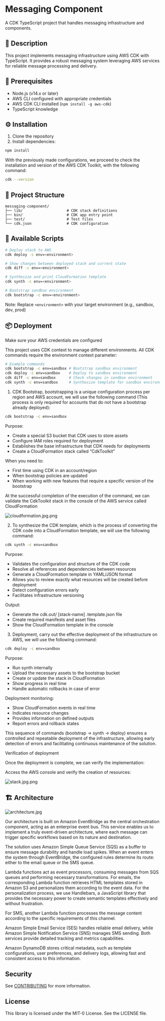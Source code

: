 # Messaging Component

A CDK TypeScript project that handles messaging infrastructure and components.

## 📝 Description

This project implements messaging infrastructure using AWS CDK with TypeScript. It provides a robust messaging system leveraging AWS services for reliable message processing and delivery.

## 🔧 Prerequisites

- Node.js (v14.x or later)
- AWS CLI configured with appropriate credentials
- AWS CDK CLI installed (`npm install -g aws-cdk`)
- TypeScript knowledge

## ⚙️ Installation

1. Clone the repository
2. Install dependencies:
```bash
npm install
```

With the previously made configurations, we proceed to check the installation and version of the AWS CDK Toolkit, with the following command:
```bash
cdk --version
```

## 📁 Project Structure

```
messaging-component/
├── lib/                    # CDK stack definitions
├── bin/                    # CDK app entry point
├── test/                   # Test files
└── cdk.json                # CDK configuration
```

## 🚀 Available Scripts

```bash
# Deploy stack to AWS
cdk deploy -c env=<environment>

# Show changes between deployed stack and current state
cdk diff -c env=<environment>

# Synthesize and print CloudFormation template
cdk synth -c env=<environment>

# Bootstrap sandbox environment
cdk bootstrap -c env=<environment>

```

Note: Replace `<environment>` with your target environment (e.g., sandbox, dev, prod)

## 📦 Deployment

Make sure your AWS credentials are configured

This project uses CDK context to manage different environments. All CDK commands require the environment context parameter:

```bash
# Example commands
cdk bootstrap -c env=sandbox # Bootstrap sandbox environment
cdk deploy -c env=sandbox    # Deploy to sandbox environment
cdk diff -c env=sandbox      # Check changes in sandbox environment
cdk synth -c env=sandbox     # Synthesize template for sandbox environment
```

1. CDK Bootstrap, bootstrapping is a unique configuration process per region and AWS account, we will use the following command (This process is only required for accounts that do not have a bootstrap already deployed):

```bash
cdk bootstrap -c env=sandbox
```
Purpose:

* Create a special S3 bucket that CDK uses to store assets
* Configure IAM roles required for deployment
* Establishes the base infrastructure that CDK needs for deployments
* Create a CloudFormation stack called “CdkToolkit”

When you need to:

* First time using CDK in an account/region
* When bootstrap policies are updated
* When working with new features that require a specific version of the bootstrap

At the successful completion of the execution of the command, we can validate the CdkToolkit stack in the console of the AWS service called CloudFormation

![cloudformation.jpg.png](lib/utils/images/cloudformation.jpg.png)

2. To synthesize the CDK template, which is the process of converting the CDK code into a CloudFormation template, we will use the following command:
```bash
cdk synth -c env=sandbox
```
Purpose:

* Validates the configuration and structure of the CDK code
* Resolve all references and dependencies between resources
* Generate a CloudFormation template in YAML/JSON format
* Allows you to review exactly what resources will be created before deployment
* Detect configuration errors early
* Facilitates infrastructure versioning

Output:

* Generate the cdk.out/ [stack-name] .template.json file
* Create required manifests and asset files
* Show the CloudFormation template in the console

3. Deployment, carry out the effective deployment of the infrastructure on AWS, we will use the following command:
```bash
cdk deploy -c env=sandbox
```
Purpose:

* Run synth internally
* Upload the necessary assets to the bootstrap bucket
* Create or update the stack in CloudFormation
* Show progress in real time
* Handle automatic rollbacks in case of error

Deployment monitoring:

* Show CloudFormation events in real time
* Indicates resource changes
* Provides information on defined outputs
* Report errors and rollback states

This sequence of commands (bootstrap → synth → deploy) ensures a controlled and repeatable deployment of the infrastructure, allowing early detection of errors and facilitating continuous maintenance of the solution.

Verification of deployment

Once the deployment is complete, we can verify the implementation:

Access the AWS console and verify the creation of resources:

![stack.jpg.png](lib/utils/images/stack.jpg.png)

## 🏗️ Architecture

![architecture.jpg](lib/utils/images/architecture.jpg)

Our architecture is built on Amazon EventBridge as the central orchestration component, acting as an enterprise event bus. This service enables us to implement a truly event-driven architecture, where each message can trigger specific workflows based on its nature and destination.

The solution uses Amazon Simple Queue Service (SQS) as a buffer to ensure message durability and handle load spikes. When an event enters the system through EventBridge, the configured rules determine its route: either to the email queue or the SMS queue.

Lambda functions act as event processors, consuming messages from SQS queues and performing necessary transformations. For emails, the corresponding Lambda function retrieves HTML templates stored in Amazon S3 and personalizes them according to the event data. For the personalization process, we use Handlebars, a JavaScript library that provides the necessary power to create semantic templates effectively and without frustration.

For SMS, another Lambda function processes the message content according to the specific requirements of this channel.

Amazon Simple Email Service (SES) handles reliable email delivery, while Amazon Simple Notification Service (SNS) manages SMS sending. Both services provide detailed tracking and metrics capabilities.

Amazon DynamoDB stores critical metadata, such as template configurations, user preferences, and delivery logs, allowing fast and consistent access to this information.

## Security

See [CONTRIBUTING](CONTRIBUTING.md#security-issue-notifications) for more information.

## License

This library is licensed under the MIT-0 License. See the LICENSE file.

